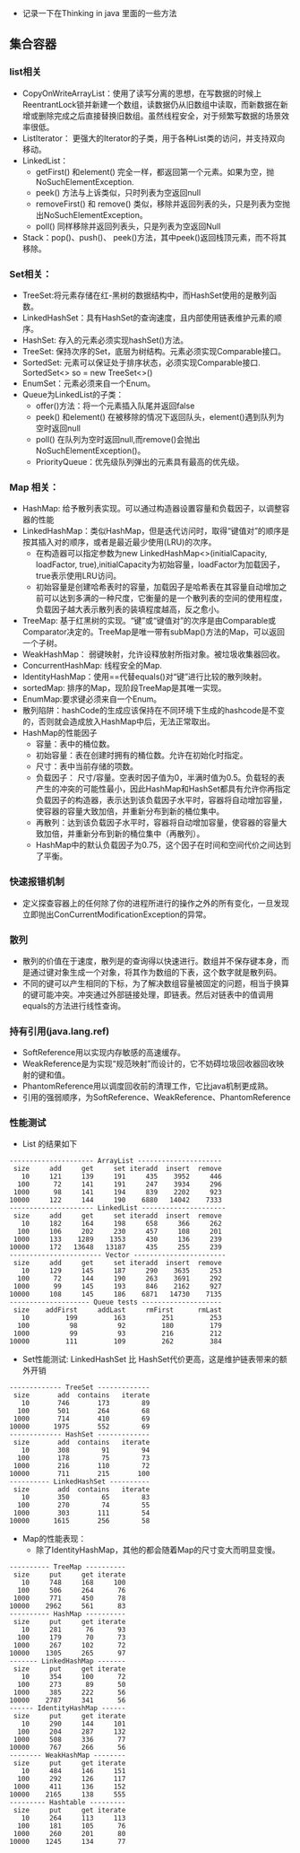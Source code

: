 -  记录一下在Thinking in java 里面的一些方法
## 集合容器
### list相关
- CopyOnWriteArrayList：使用了读写分离的思想，在写数据的时候上ReentrantLock锁并新建一个数组，读数据仍从旧数组中读取，而新数据在新增或删除完成之后直接替换旧数组。虽然线程安全，对于频繁写数据的场景效率很低。
- ListIterator： 更强大的Iterator的子类，用于各种List类的访问，并支持双向移动。
- LinkedList：
  - getFirst() 和element() 完全一样，都返回第一个元素。如果为空，抛NoSuchElementException.
  - peek() 方法与上诉类似，只时列表为空返回null
  - removeFirst() 和 remove() 类似，移除并返回列表的头，只是列表为空抛出NoSuchElementException。
  - poll() 同样移除并返回列表头，只是列表为空返回Null
- Stack：pop()、push()、 peek()方法，其中peek()返回栈顶元素，而不将其移除。
### Set相关：
  - TreeSet:将元素存储在红-黑树的数据结构中，而HashSet使用的是散列函数。
  - LinkedHashSet：具有HashSet的查询速度，且内部使用链表维护元素的顺序。
  - HashSet: 存入的元素必须实现hashSet()方法。
  - TreeSet: 保持次序的Set，底层为树结构。元素必须实现Comparable接口。
  - SortedSet: 元素可以保证处于排序状态，必须实现Comparable接口. SortedSet<> so = new TreeSet<>()
  - EnumSet：元素必须来自一个Enum。
- Queue为LinkedList的子类：
  - offer()方法：将一个元素插入队尾并返回false
  - peek() 和element() 在被移除的情况下返回队头，element()遇到队列为空时返回null
  - poll() 在队列为空时返回null,而remove()会抛出NoSuchElementException()。
  - PriorityQueue：优先级队列弹出的元素具有最高的优先级。

### Map 相关：
  - HashMap: 给予散列表实现。可以通过构造器设置容量和负载因子，以调整容器的性能
  - LinkedHashMap：类似HashMap，但是迭代访问时，取得“键值对”的顺序是按其插入对的顺序，或者是最近最少使用(LRU)的次序。
    - 在构造器可以指定参数为new LinkedHashMap<>(initialCapacity, loadFactor, true),initialCapacity为初始容量，loadFactor为加载因子，true表示使用LRU访问。
    - 初始容量是创建哈希表时的容量，加载因子是哈希表在其容量自动增加之前可以达到多满的一种尺度，它衡量的是一个散列表的空间的使用程度，负载因子越大表示散列表的装填程度越高，反之愈小。
  - TreeMap: 基于红黑树的实现。“键”或“键值对”的次序是由Comparable或Comparator决定的。TreeMap是唯一带有subMap()方法的Map，可以返回一个子树。
  - WeakHashMap： 弱键映射，允许设释放射所指对象。被垃圾收集器回收。
  - ConcurrentHashMap: 线程安全的Map.
  - IdentityHashMap：使用==代替equals()对“键”进行比较的散列映射。
  - sortedMap: 排序的Map，现阶段TreeMap是其唯一实现。
  - EnumMap:要求键必须来自一个Enum。
  - 散列陷阱：hashCode的生成应该保持在不同环境下生成的hashcode是不变的，否则就会造成放入HashMap中后，无法正常取出。
  - HashMap的性能因子
    - 容量：表中的桶位数。
    - 初始容量：表在创建时拥有的桶位数。允许在初始化时指定。
    - 尺寸：表中当前存储的项数。
    - 负载因子： 尺寸/容量。空表时因子值为0，半满时值为0.5。负载轻的表产生的冲突的可能性最小，因此HashMap和HashSet都具有允许你再指定负载因子的构造器，表示达到该负载因子水平时，容器将自动增加容量，使容器的容量大致加倍，并重新分布到新的桶位集中。
    - 再散列：达到该负载因子水平时，容器将自动增加容量，使容器的容量大致加倍，并重新分布到新的桶位集中（再散列）。
    - HashMap中的默认负载因子为0.75，这个因子在时间和空间代价之间达到了平衡。

### 快速报错机制
 - 定义探查容器上的任何除了你的进程所进行的操作之外的所有变化，一旦发现立即抛出ConCurrentModificationException的异常。

### 散列
  - 散列的价值在于速度，散列是的查询得以快速进行。数组并不保存键本身，而是通过键对象生成一个对象，将其作为数组的下表，这个数字就是散列码。
  - 不同的键可以产生相同的下标，为了解决数组容量被固定的问题，相当于换算的键可能冲突。冲突通过外部链接处理，即链表。然后对链表中的值调用equals的方法进行线性查询。
 
### 持有引用(java.lang.ref)
  - SoftReference用以实现内存敏感的高速缓存。
  - WeakReference是为实现“规范映射”而设计的，它不妨碍垃圾回收器回收映射的键和值。
  - PhantomReference用以调度回收前的清理工作，它比java机制更成熟。
  - 引用的强弱顺序，为SoftReference、WeakReference、PhantomReference

### 性能测试
  - List 的结果如下
```
--------------------- ArrayList ---------------------
 size     add     get     set iteradd  insert  remove
   10     121     139     191     435    3952     446
  100      72     141     191     247    3934     296
 1000      98     141     194     839    2202     923
10000     122     144     190    6880   14042    7333
--------------------- LinkedList ---------------------
 size     add     get     set iteradd  insert  remove
   10     182     164     198     658     366     262
  100     106     202     230     457     108     201
 1000     133    1289    1353     430     136     239
10000     172   13648   13187     435     255     239
----------------------- Vector -----------------------
 size     add     get     set iteradd  insert  remove
   10     129     145     187     290    3635     253
  100      72     144     190     263    3691     292
 1000      99     145     193     846    2162     927
10000     108     145     186    6871   14730    7135
-------------------- Queue tests --------------------
 size    addFirst     addLast     rmFirst      rmLast
   10         199         163         251         253
  100          98          92         180         179
 1000          99          93         216         212
10000         111         109         262         384
```
- Set性能测试: LinkedHashSet 比 HashSet代价更高，这是维护链表带来的额外开销
```
------------- TreeSet -------------
 size       add  contains   iterate
   10       746       173        89
  100       501       264        68
 1000       714       410        69
10000      1975       552        69
------------- HashSet -------------
 size       add  contains   iterate
   10       308        91        94
  100       178        75        73
 1000       216       110        72
10000       711       215       100
---------- LinkedHashSet ----------
 size       add  contains   iterate
   10       350        65        83
  100       270        74        55
 1000       303       111        54
10000      1615       256        58
```
- Map的性能表现：
  - 除了IdentityHashMap，其他的都会随着Map的尺寸变大而明显变慢。
```
---------- TreeMap ----------
 size     put     get iterate
   10     748     168     100
  100     506     264      76
 1000     771     450      78
10000    2962     561      83
---------- HashMap ----------
 size     put     get iterate
   10     281      76      93
  100     179      70      73
 1000     267     102      72
10000    1305     265      97
------- LinkedHashMap -------
 size     put     get iterate
   10     354     100      72
  100     273      89      50
 1000     385     222      56
10000    2787     341      56
------ IdentityHashMap ------
 size     put     get iterate
   10     290     144     101
  100     204     287     132
 1000     508     336      77
10000     767     266      56
-------- WeakHashMap --------
 size     put     get iterate
   10     484     146     151
  100     292     126     117
 1000     411     136     152
10000    2165     138     555
--------- Hashtable ---------
 size     put     get iterate
   10     264     113     113
  100     181     105      76
 1000     260     201      80
10000    1245     134      77
```